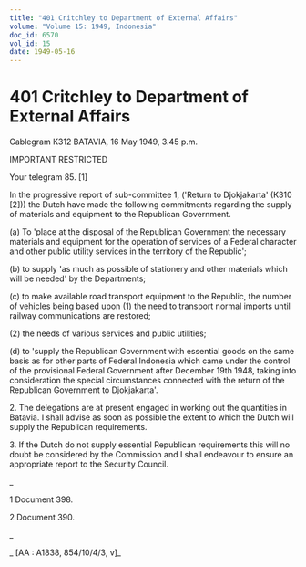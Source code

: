 ```yaml
---
title: "401 Critchley to Department of External Affairs"
volume: "Volume 15: 1949, Indonesia"
doc_id: 6570
vol_id: 15
date: 1949-05-16
---
```


# 401 Critchley to Department of External Affairs

Cablegram K312 BATAVIA, 16 May 1949, 3.45 p.m.

IMPORTANT RESTRICTED

Your telegram 85. [1]

In the progressive report of sub-committee 1, ('Return to Djokjakarta' (K310 [2])) the Dutch have made the following commitments regarding the supply of materials and equipment to the Republican Government.

(a) To 'place at the disposal of the Republican Government the necessary materials and equipment for the operation of services of a Federal character and other public utility services in the territory of the Republic';

(b) to supply 'as much as possible of stationery and other materials which will be needed' by the Departments;

(c) to make available road transport equipment to the Republic, the number of vehicles being based upon (1) the need to transport normal imports until railway communications are restored;

(2) the needs of various services and public utilities;

(d) to 'supply the Republican Government with essential goods on the same basis as for other parts of Federal Indonesia which came under the control of the provisional Federal Government after December 19th 1948, taking into consideration the special circumstances connected with the return of the Republican Government to Djokjakarta'.

2\. The delegations are at present engaged in working out the quantities in Batavia. I shall advise as soon as possible the extent to which the Dutch will supply the Republican requirements.

3\. If the Dutch do not supply essential Republican requirements this will no doubt be considered by the Commission and I shall endeavour to ensure an appropriate report to the Security Council.

_

1 Document 398.

2 Document 390.

_

_ [AA : A1838, 854/10/4/3, v]_
